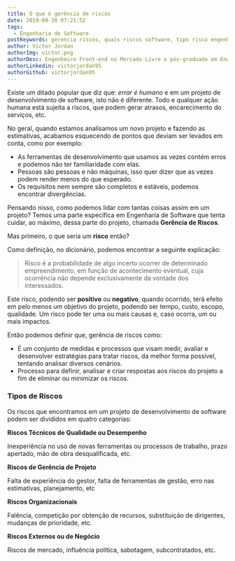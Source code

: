 ```yaml
---
title: O que é gerência de riscos
date: 2019-09-30 07:21:52
tags:
  - Engenharia de Software
postKeywords: gerencia riscos, quais riscos software, tipo risco engenharia software, engenharia de software, SW risk
author: Victor Jordan
authorImg: victor.png
authorDesc: Engenheiro Front-end no Mercado Livre e pós-graduado em Engenharia de Software pela PUC-MG e formado em Banco de Dados pela Fatec, apaixonado por usabilidade, performance e UX!
authorLinkedin: victorjordan95
authorGithub: victorjordan95
---
```


Existe um ditado popular que diz que: _errar é humano_ e em um projeto de desenvolvimento de software, isto não é diferente. Todo e qualquer ação humana está sujeita a riscos, que podem gerar atrasos, encarecimento do serviços, etc.

No geral, quando estamos analisamos um novo projeto e fazendo as estimativas, acabamos esquecendo de pontos que deviam ser levados em conta, como por exemplo:

<!-- more -->

- As ferramentas de desenvolvimento que usamos as vezes contém erros e podemos não ter familiaridade com elas.
- Pessoas são pessoas e não máquinas, isso quer dizer que as vezes podem render menos do que esperado.
- Os requisitos nem sempre são completos e estáveis, podemos encontrar divergências.

Pensando nisso, como podemos lidar com tantas coisas assim em um projeto?
Temos uma parte específica em Engenharia de Software que tenta cuidar, ao máximo, dessa parte do projeto, chamada **Gerência de Riscos**.

Mas primeiro, o que seria um **risco** então?

Como definição, no dicionário, podemos encontrar a seguinte explicação:

> Risco é a probabilidade de algo incerto ocorrer de determinado empreendimento, em função de acontecimento eventual, cuja ocorrência não depende exclusivamente da vontade dos interessados.

Este risco, podendo ser **positivo** ou **negativo**, quando ocorrido, terá efeito em pelo menos um objetivo do projeto, podendo ser tempo, custo, escopo, qualidade.
Um risco pode ter uma ou mais causas e, caso ocorra, um ou mais impactos.

Então podemos definir que, gerência de riscos como:

- É um conjunto de medidas e processos que visam medir, avaliar e desenvolver estratégias para tratar riscos, da melhor forma possível, tentando analisar diversos cenários.
- Processo para definir, analisar e criar respostas aos riscos do projeto a fim de eliminar ou minimizar os riscos.

### Tipos de Riscos

Os riscos que encontramos em um projeto de desenvolvimento de software podem ser divididos em quatro categorias:

**Riscos Técnicos de Qualidade ou Desempenho**

Inexperiência no uso de novas ferramentas ou processos de trabalho, prazo apertado, mão de obra desqualificada, etc.

**Riscos de Gerência de Projeto**

Falta de experiência do gestor, falta de ferramentas de gestão, erro nas estimativas, planejamento, etc

**Riscos Organizacionais**

Falência, competição por obtenção de recursos, substituição de dirigentes, mudanças de prioridade, etc.

**Riscos Externos ou de Negócio**

Riscos de mercado, influência política, sabotagem, subcontratados, etc.
